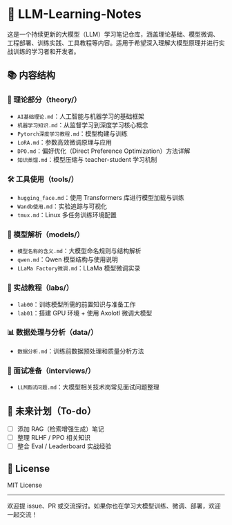 # 🧠 LLM-Learning-Notes

这是一个持续更新的大模型（LLM）学习笔记仓库，涵盖理论基础、模型微调、工程部署、训练实践、工具教程等内容。适用于希望深入理解大模型原理并进行实战训练的学习者和开发者。

## 📚 内容结构

### 📖 理论部分（theory/）
- `AI基础理论.md`：人工智能与机器学习的基础框架
- `机器学习知识.md`：从监督学习到深度学习核心概念
- `Pytorch深度学习教程.md`：模型构建与训练
- `LoRA.md`：参数高效微调原理与应用
- `DPO.md`：偏好优化（Direct Preference Optimization）方法详解
- `知识蒸馏.md`：模型压缩与 teacher-student 学习机制

### 🛠 工具使用（tools/）
- `hugging_face.md`：使用 Transformers 库进行模型加载与训练
- `Wandb使用.md`：实验追踪与可视化
- `tmux.md`：Linux 多任务训练环境配置

### 🤖 模型解析（models/）
- `模型名称的含义.md`：大模型命名规则与结构解析
- `qwen.md`：Qwen 模型结构与使用说明
- `LLaMa Factory微调.md`：LLaMa 模型微调实录

### 🔬 实战教程（labs/）
- `lab00`：训练模型所需的前置知识与准备工作
- `lab01`：搭建 GPU 环境 + 使用 Axolotl 微调大模型

### 📊 数据处理与分析（data/）
- `数据分析.md`：训练前数据预处理和质量分析方法

### 💼 面试准备（interviews/）
- `LLM面试问题.md`：大模型相关技术岗常见面试问题整理

## 🧩 未来计划（To-do）
- [ ] 添加 RAG（检索增强生成）笔记
- [ ] 整理 RLHF / PPO 相关知识
- [ ] 整合 Eval / Leaderboard 实战经验

## 📝 License
MIT License

---

欢迎提 issue、PR 或交流探讨。如果你也在学习大模型训练、微调、部署，欢迎一起交流！
